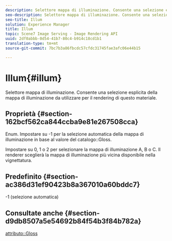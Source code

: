 ```yaml
---
description: Selettore mappa di illuminazione. Consente una selezione esplicita della mappa di illuminazione da utilizzare per il rendering di questo materiale.
seo-description: Selettore mappa di illuminazione. Consente una selezione esplicita della mappa di illuminazione da utilizzare per il rendering di questo materiale.
seo-title: Illum
solution: Experience Manager
title: Illum
topic: Scene7 Image Serving - Image Rendering API
uuid: 2df0abbb-0d54-41b7-80c4-b914c18cd1b1
translation-type: tm+mt
source-git-commit: 7bc7b3a86fbcdc57cfdc31745fae3afc06e44b15

---
```



# Illum{#illum}

Selettore mappa di illuminazione. Consente una selezione esplicita della mappa di illuminazione da utilizzare per il rendering di questo materiale.

## Proprietà {#section-162bcf562ca844ccba9e81e267508cca}

Enum. Impostare su -1 per la selezione automatica della mappa di illuminazione in base al valore del catalogo::Gloss.

Impostare su 0, 1 o 2 per selezionare la mappa di illuminazione A, B o C. Il renderer sceglierà la mappa di illuminazione più vicina disponibile nella vignettatura.

## Predefinito {#section-ac386d31ef90423b8a367010a60bddc7}

-1 (selezione automatica)

## Consultate anche {#section-d9db8507a5e54692b84f54b3f84b782a}

[attributo::Gloss](../../../../../ir-api/material-cat/image-rendering-api-ref/c-ir-material-catalog/c-ir-material-data-reference/r-ir-cat-gloss.md#reference-5277f62a67e2408ab94699aa712f1eeb)
